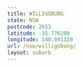 ```yaml
---
title: WILLIGOBUNG
state: NSW
postcode: 2653
latitude: -35.776209
longitude: 148.041339
url: /nsw/willigobung/
layout: suburb
---
```

